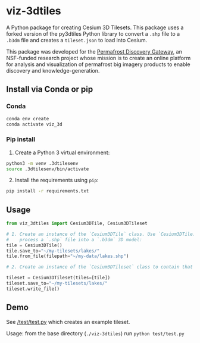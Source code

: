 # viz-3dtiles

A Python package for creating Cesium 3D Tilesets. This package uses a forked version of the py3dtiles Python library to convert a `.shp` file to a `.b3dm` file and creates a `tileset.json` to load into Cesium.

This package was developed for the [Permafrost Discovery Gateway](https://permafrost.arcticdata.io), an NSF-funded research project whose mission is to create an online platform for analysis and visualization of permafrost big imagery products to enable discovery and knowledge-generation.

## Install via Conda or pip

### Conda

```bash
conda env create
conda activate viz_3d
```

### Pip install

1. Create a Python 3 virtual environment:

```bash
python3 -m venv .3dtilesenv
source .3dtilesenv/bin/activate
```

2. Install the requirements using `pip`:

```bash
pip install -r requirements.txt
```

## Usage

```python
from viz_3dtiles import Cesium3DTile, Cesium3DTileset

# 1. Create an instance of the `Cesium3DTile` class. Use `Cesium3DTile.from_file()` to
#    process a `.shp` file into a `.b3dm` 3D model:
tile = Cesium3DTile()
tile.save_to="~/my-tilesets/lakes/"
tile.from_file(filepath="~/my-data/lakes.shp")

# 2. Create an instance of the `Cesium3DTileset` class to contain that tile:

tileset = Cesium3DTileset(tiles=[tile])
tileset.save_to="~/my-tilesets/lakes/"
tileset.write_file()
```


## Demo

See [/test/test.py](test/test.py) which creates an example tileset.

Usage: from the base directory (`./viz-3dtiles`) run `python test/test.py`
